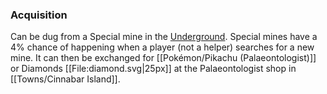### Acquisition
Can be dug from a Special mine in the [Underground](#!Underground#special). Special mines have a 4% chance of happening when a player (not a helper) searches for a new mine. It can then be exchanged for [[Pokémon/Pikachu (Palaeontologist)]] or Diamonds [[File:diamond.svg|25px]] at the Palaeontologist shop in [[Towns/Cinnabar Island]].